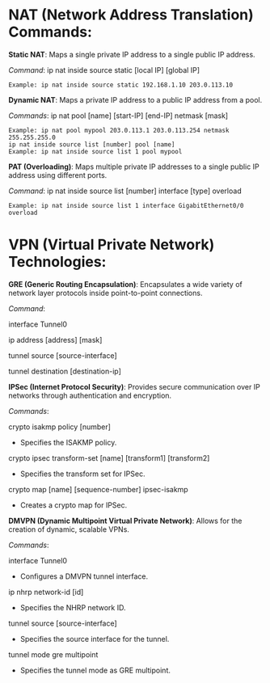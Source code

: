 # NAT (Network Address Translation) Commands:

**Static NAT**: Maps a single private IP address to a single public IP address.

*Command*: ip nat inside source static [local IP] [global IP]

    Example: ip nat inside source static 192.168.1.10 203.0.113.10

**Dynamic NAT**: Maps a private IP address to a public IP address from a pool.

*Commands*: ip nat pool [name] [start-IP] [end-IP] netmask [mask]

    Example: ip nat pool mypool 203.0.113.1 203.0.113.254 netmask 255.255.255.0
    ip nat inside source list [number] pool [name]
    Example: ip nat inside source list 1 pool mypool
    
**PAT (Overloading)**: Maps multiple private IP addresses to a single public IP address using different ports.

*Command*: ip nat inside source list [number] interface [type] overload

    Example: ip nat inside source list 1 interface GigabitEthernet0/0 overload

# VPN (Virtual Private Network) Technologies:

**GRE (Generic Routing Encapsulation)**: Encapsulates a wide variety of network layer protocols inside point-to-point connections.

*Command*:

interface Tunnel0

ip address [address] [mask]

tunnel source [source-interface]


tunnel destination [destination-ip]

**IPSec (Internet Protocol Security)**: Provides secure communication over IP networks through authentication and encryption.

*Commands*:

crypto isakmp policy [number]  
- Specifies the ISAKMP policy.

crypto ipsec transform-set [name] [transform1] [transform2]
- Specifies the transform set for IPSec.

crypto map [name] [sequence-number] ipsec-isakmp
- Creates a crypto map for IPSec.

**DMVPN (Dynamic Multipoint Virtual Private Network)**: Allows for the creation of dynamic, scalable VPNs.

*Commands*:

interface Tunnel0
- Configures a DMVPN tunnel interface.

ip nhrp network-id [id]
- Specifies the NHRP network ID.

tunnel source [source-interface]
- Specifies the source interface for the tunnel.

tunnel mode gre multipoint
- Specifies the tunnel mode as GRE multipoint.

